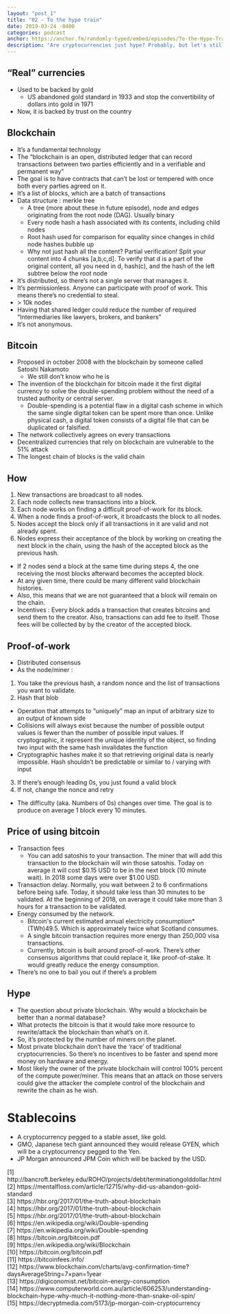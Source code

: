 ```yaml
---
layout: "post_1"
title: "02 - To the hype train"
date: 2019-03-24 -0400
categories: podcast
anchor: https://anchor.fm/randomly-typed/embed/episodes/To-the-Hype-Train-e3hp2h/a-ac7ape
description: "Are cryptocurrencies just hype? Probably, but let's still talk about how they were created, their merits and their problems."
---
```


## “Real” currencies
- Used to be backed by gold
  - US abandoned gold standard in 1933 and stop the convertibility of dollars into gold in 1971 <span class="footnote"></span>
- Now, it is backed by trust on the country

## Blockchain
- It’s a fundamental technology
- The “blockchain is an open, distributed ledger that can record transactions between two parties efficiently and in a verifiable and permanent way” <span class="footnote"></span>
- The goal is to have contracts that can’t be lost or tempered with once both every parties agreed on it.
- It’s a list of blocks, which are a batch of transactions
- Data structure : merkle tree
  - A tree (more about these in future episode), node and edges originating from the root node (DAG). Usually binary
  - Every node hash a hash associated with its contents, including child nodes
  - Root hash used for comparison for equality since changes in child node hashes bubble up
  - Why not just hash all the content? Partial verification! Split your content into 4 chunks [a,b,c,d]. To verify that d is a part of the original content, all you need in d, hash(c), and the hash of the left subtree below the root node
- It’s distributed, so there’s not a single server that manages it.
- It’s permissionless. Anyone can participate with proof of work. This means there’s no credential to steal.
- \> 10k nodes
- Having that shared ledger could reduce the number of required “Intermediaries like lawyers, brokers, and bankers”
- It’s not anonymous.

## Bitcoin
- Proposed in october 2008 with the blockchain by someone called Satoshi Nakamoto
  - We still don’t know who he is
- The invention of the blockchain for bitcoin made it the first digital currency to solve the double-spending problem without the need of a trusted authority or central server. <span class="footnote"></span>
  - Double-spending is a potential flaw in a digital cash scheme in which the same single digital token can be spent more than once. Unlike physical cash, a digital token consists of a digital file that can be duplicated or falsified. <span class="footnote"></span>
- The network collectively agrees on every transactions
- Decentralized currencies that rely on blockchain are vulnerable to the 51% attack <span class="footnote"></span>
- The longest chain of blocks is the valid chain

## How <span class="footnote"></span>
1. New transactions are broadcast to all nodes.
2. Each node collects new transactions into a block.
3. Each node works on finding a difficult proof-of-work for its block.
4. When a node finds a proof-of-work, it broadcasts the block to all nodes.
5. Nodes accept the block only if all transactions in it are valid and not already spent.
6. Nodes express their acceptance of the block by working on creating the next block in the chain, using the hash of the accepted block as the previous hash.

- If 2 nodes send a block at the same time during steps 4, the one receiving the most blocks afterward becomes the accepted block.
- At any given time, there could be many different valid blockchain histories.
- Also, this means that we are not guaranteed that a block will remain on the chain.
- Incentives : Every block adds a transaction that creates bitcoins and send them to the creator. Also, transactions can add fee to itself. Those fees will be collected by by the creator of the accepted block.

## Proof-of-work <span class="footnote"></span>
- Distributed consensus
- As the node/miner :
1. You take the previous hash, a random nonce and the list of transactions you want to validate.
2. Hash that blob
  - Operation that attempts to “uniquely” map an input of arbitrary size to an output of known side
  - Collisions will always exist because the number of possible output values is fewer than the number of possible input values. If cryptographic, it represent the unique identity of the object, so finding two input with the same hash invalidates the function
  - Cryptographic hashes make it so that retrieving original data is nearly impossible. Hash shouldn’t be predictable or similar to / varying with input
3. If there’s enough leading 0s, you just found a valid block
4. If not, change the nonce and retry
- The difficulty (aka. Numbers of 0s) changes over time. The goal is to produce on average 1 block every 10 minutes.

## Price of using bitcoin
- Transaction fees
  - You can add satoshis to your transaction. The miner that will add this transaction to the blockchain will win those satoshis. Today on average it will cost $0.15 USD to be in the next block (10 minute wait). In 2018 some days were over $1.00 USD. <span class="footnote"></span>
- Transaction delay. Normally, you wait between 2 to 6 confirmations before being safe. Today, it should take less than 30 minutes to be validated.  At the beginning of 2018, on average it could take more than 3 hours for a transaction to be validated. <span class="footnote"></span>
- Energy consumed by the network. <span class="footnote"></span>
  - Bitcoin's current estimated annual electricity consumption* (TWh)49.5. Which is approximately twice what Scotland consumes.
  - A single bitcoin transaction requires more energy than 250,000 visa transactions.
  - Currently, bitcoin is built around proof-of-work. There’s other consensus algorithms that could replace it, like proof-of-stake. It would greatly reduce the energy consumption.
- There’s no one to bail you out if there’s a problem

## Hype <span class="footnote"></span>
- The question about private blockchain. Why would a blockchain be better than a normal database?
- What protects the bitcoin is that it would take more resource to rewrite/attack the blockchain than what’s on it.
- So, it’s protected by the number of miners on the planet.
- Most private blockchain don’t have the ‘race’ of traditional cryptocurrencies. So there’s no incentives to be faster and spend more money on hardware and energy.
- Most likely the owner of the private blockchain will control 100% percent of the compute power/miner. This means that an attack on those servers could give the attacker the complete control of the blockchain and rewrite the chain as he wish.

# Stablecoins <span class="footnote"></span>
- A cryptocurrency pegged to a stable asset, like gold.
- GMO, Japanese tech giant announced they would release GYEN, which will be a cryptocurrency pegged to the Yen.
- JP Morgan announced JPM Coin which will be backed by the USD.

<span class="footnotes">
  [1] http://bancroft.berkeley.edu/ROHO/projects/debt/terminationgolddollar.html <br/>
  [2] https://mentalfloss.com/article/12715/why-did-us-abandon-gold-standard <br/>
  [3] https://hbr.org/2017/01/the-truth-about-blockchain <br/>
  [4] https://hbr.org/2017/01/the-truth-about-blockchain <br/>
  [5] https://hbr.org/2017/01/the-truth-about-blockchain <br/>
  [6] https://en.wikipedia.org/wiki/Double-spending <br/>
  [7] https://en.wikipedia.org/wiki/Double-spending <br/>
  [8] https://bitcoin.org/bitcoin.pdf <br/>
  [9] https://en.wikipedia.org/wiki/Blockchain <br/>
  [10] https://bitcoin.org/bitcoin.pdf <br/>
  [11] https://bitcoinfees.info/ <br/>
  [12] https://www.blockchain.com/charts/avg-confirmation-time?daysAverageString=7&timespan=1year <br/>
  [13] https://digiconomist.net/bitcoin-energy-consumption <br/>
  [14] https://www.computerworld.com.au/article/606253/understanding-blockchain-hype-why-much-it-nothing-more-than-snake-oil-spin/ <br/>
  [15] https://decryptmedia.com/5173/jp-morgan-coin-cryptocurrency <br/>
</span>
